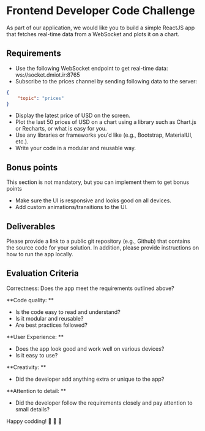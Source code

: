# Frontend Developer Code Challenge

As part of our application, we would like you to build a simple ReactJS app that fetches real-time data from a WebSocket and plots it on a chart.

## Requirements
- Use the following WebSocket endpoint to get real-time data: ws://socket.dmiot.ir:8765
- Subscribe to the prices channel by sending following data to the server:
```json
{
    "topic": "prices"
}
```
- Display the latest price of USD on the screen.
- Plot the last 50 prices of USD on a chart using a library such as Chart.js or Recharts, or what is easy for you.
- Use any libraries or frameworks you'd like (e.g., Bootstrap, MaterialUI, etc.).
- Write your code in a modular and reusable way.

## Bonus points
This section is not mandatory, but you can implement them to get bonus points

- Make sure the UI is responsive and looks good on all devices.
- Add custom animations/transitions to the UI.

## Deliverables
Please provide a link to a public git repository (e.g., Github) that contains the source code for your solution. In addition, please provide instructions on how to run the app locally.

## Evaluation Criteria
Correctness: Does the app meet the requirements outlined above?

**Code quality: **
- Is the code easy to read and understand? 
- Is it modular and reusable?
- Are best practices followed?

**User Experience: **
- Does the app look good and work well on various devices?
- Is it easy to use?

**Creativity: **
- Did the developer add anything extra or unique to the app?

**Attention to detail: **
- Did the developer follow the requirements closely and pay attention to small details?

Happy codding! :tada: :tada: :tada:

